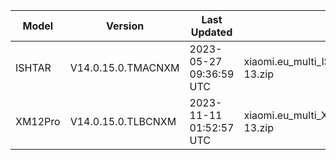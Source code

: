 | Model | Version | Last Updated | File Name | Size | Download Link |
| ---- | ---- | ---- | ---- | ---- | ---- |
| ISHTAR | V14.0.15.0.TMACNXM | 2023-05-27 09:36:59 UTC | xiaomi.eu_multi_ISHTAR_V14.0.15.0.TMACNXM_v14-13.zip | 6.3 GB | [SourceForge](https://sourceforge.net/projects/xiaomi-eu-multilang-miui-roms/files/xiaomi.eu/MIUI-STABLE-RELEASES/MIUIv14/xiaomi.eu_multi_ISHTAR_V14.0.15.0.TMACNXM_v14-13.zip/download) |
| XM12Pro | V14.0.15.0.TLBCNXM | 2023-11-11 01:52:57 UTC | xiaomi.eu_multi_XM12Pro_V14.0.15.0.TLBCNXM_v14-13.zip | 5.1 GB | [SourceForge](https://sourceforge.net/projects/xiaomi-eu-multilang-miui-roms/files/xiaomi.eu/MIUI-STABLE-RELEASES/MIUIv14/xiaomi.eu_multi_XM12Pro_V14.0.15.0.TLBCNXM_v14-13.zip/download) |
